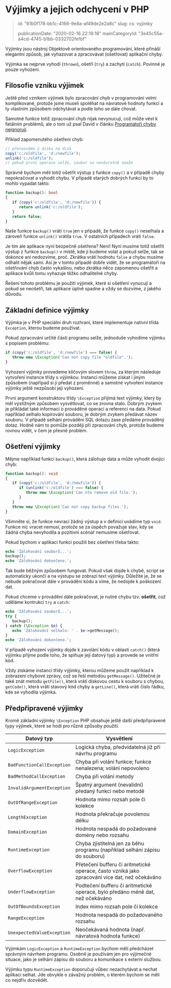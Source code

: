 Výjimky a jejich odchycení v PHP
================================

> id: "61b0f178-bb1c-4166-9e8a-af49de2e2a8c"
> slug:
> 	cs: vyjimky
> 
> publicationDate: "2020-02-16 22:18:18"
> mainCategoryId: "3e45c55a-a4cd-4745-b1bb-0332702fefbf"

Výjimky jsou nástroj Objektově orientovaného programování, které přináší elegantní způsob, jak vyhazovat a zpracovávat (ošetřovat) aplikační chyby.

Výjimka se nejprve vyhodí (`thrown`), ošetří (`try`) a zachytí (`catch`). Povinné je pouze vyhození.

Filosofie vzniku výjimek
-------------------------

Ještě před vznikem výjimek bylo zpracování chyb v programování velmi komplikované, protože jsme museli spoléhat na návratové hodnoty funkcí a ty vlastním způsobem odchytávat a podle toho se dále chovat.

Samotné funkce totiž zpracování chyb nijak nevynucují, což může vést k fatálním problémů, ale o tom už psal David v článku <a href="https://phpfashion.com/programatori-chyby-neignoruji">Programátoři chyby neignorují</a>.

Příklad zapomenutého ošetření chyb:

```php
// přesouváme z disku na disk
copy('c:/oldfile', 'd:/newfile');
unlink('c:/oldfile');
// pokud první operace selže, soubor se nenávratně smaže
```

Správně bychom měli totiž ošetřit výstup z funkce `copy()` a v případě chyby nepokračovat a vyhodit chybu. V případě starých dobrých funkcí by to mohlo vypadat takto:

```php
function backup(): bool
{
   if (copy('c:/oldfile', 'd:/newfile')) {
      return unlink('c:/oldfile');
   }
   return false;
}
```

Naše funkce `backup()` vrátí `true` jen v případě, že funkce `copy()` neselhala a zároveň funkce `unlink()` vrátila `true`. V ostatních případech vrátí `false`.

Je tím ale aplikace nyní bezpečně ošetřena? Není! Nyní musíme totiž ošetřit výstup z funkce `backup()` v místě, kde ji budeme volat a pokud selže, tak se dokonce ani nedozvíme, proč. Zkrátka vrátí hodnotu `false` a chybu musíme odhalit nějak sami. Asi je v tomto případě dobře vidět, že se programátoři na ošetřování chyb často vykašlou, nebo zkrátka něco zapomenou ošetřit a aplikace kvůli tomu vyhazuje těžko odhalitelné chyby.

Řešení tohoto problému je použití výjimek, které si ošetření vynucují a pokud se neošetří, tak aplikace úplně spadne a vždy se dozvíme, z jakého důvodu.

Základní definice výjimky
--------------------------

Výjimka je v PHP speciální druh rozhraní, které implementuje nativní třída `Exception`, kterou budeme používat.

Pokud zpracování určité části programu selže, jednoduše vyhodíme výjimku s popisem problému:

```php
if (copy('c:/oldfile', 'd:/newfile') === false) {
   throw new \Exception('Can not copy file "oldfile".');
}
```

Vyhození výjimky provedeme klíčovým slovem `throw`, za kterým následuje vytvoření instance třídy s výjimkou. Instanci můžeme získat i jiným způsobem (napřípad si ji předat z proměnné) a samotné vytvoření instance výjimky ještě nezpůsobí její vyhození.

První argument konstruktoru třídy `\Exception` přijímá text výjimky, který by měl výstižným způsobem vysvětlovat, co se zrovna stalo. Dobrým zvykem je přikládat také informaci o prováděné operaci a referenci na data. Pokud například selhalo kopírování souboru, je dobrým zvykem předávat název souboru. V případě selhání provádění SQL dotazu zase předáme prováděný dotaz. Hodně nám to pomůže později při zpracování chyb, protože budeme rovnou vidět, v čem je přesně problém.

Ošetření výjimky
-----------------

Mějme například funkci `backup()`, která zálohuje data a může vyhodit dvojici chyb:

```php
function backup(): void
{
   if (copy('c:/oldfile', 'd:/newfile')) {
      if (unlink('c:/oldfile') === false) {
         throw new \Exception('Can nto remove old file.');
      }
   }
   throw new \Exception('Can not copy backup files.');
}
```

Všimněte si, že funkce nevrací žádný výstup a v definici uvádíme typ `void`. Funkce nic vracet nemusí, protože se za úspěch považuje stav, kdy se žádná chyba nevyhodila a pozitivní scénář nemusíme ošetřovat.

Pokud bychom v aplikaci funkci použili bez ošetření třeba takto:

```php
echo 'Zálohování souborů...';
backup();
echo 'Zálohování dokončeno.';
```

Tak bude běžným způsobem fungovat. Pokud však dojde k chybě, script se automaticky ukončí a na výstupu se zobrazí text výjimky. Důležité je, že se nebude pokračovat dále v provádění kódu a víme, že nedojde k poškození dat.

Pokud chceme v provádění dále pokračovat, je nutné chybu tzv. **ošetřit**, což uděláme kontrukcí `try` a `catch`:

```php
echo 'Zálohování souborů...';
try {
   backup();
} catch (\Exception $e) {
   echo 'Zálohování selhalo: ' . $e->getMessage();
}
echo 'Zálohování dokončeno.';
```

V případě vyhození výjimky dojde k zavolání kódu v oblasti `catch()` (která výjimku přijme podle toho, že splňuje její datový typ) a provede se vnitřní kód.

Vždy získáme instanci třídy výjimky, kterou můžeme použít například k zobrazení chybové zprávy, což se řeší metodou `getMessage()`. Užitečné je také znát metodu `getFile()`, která vrátí diskovou cestu k souboru s chybou, `getCode()`, která vrátí stavový kód chyby a `getLine()`, která vrátí číslo řádku, kde se vyhodila výjimka.

Předpřipravené výjimky
------------------------

Kromě základní výjimky `\Exception` PHP obsahuje ještě další předpřipravené typy výjimek, které se hodí pro různé způsoby použití.

| Datový typ | Vysvětlení |
|------------|-----------|
| `LogicException` | Logická chyba, předvídatelná již při návrhu programu |
| `BadFunctionCallException` | Chyba při volání funkce; funkce nenalezena; volání nepovoleno |
| `BadMethodCallException` | Chyba při volání metody |
| `InvalidArgumentException` | Špatný argument (nevalidní) předaný funkci nebo metodě |
| `OutOfRangeException` | Hodnota mimo rozsah pole či kolekce |
| `LengthException` | Hodnota překračuje povolenou délku |
| `DomainException` | Hodnota nespadá do požadované domény nebo rozsahu |
| `RuntimeException` | Chyba zjistitelná jen za běhu programu (například selhání zápisu do souboru) |
| `OverflowException` | Přetečení bufferu či aritmetické operace, často vzniká jako zpracování více dat, než očekáváno |
| `UnderflowException` | Podtečení bufferu či aritmetické operace, bylo předáno méně dat, než očekáváno |
| `OutOfBoundsException` | Index mimo rozsah pole či kolekce |
| `RangeException` | Hodnota nespadá do požadovaného rozsahu |
| `UnexpectedValueException` | Neočekávaná hodnota (např. návratová hodnota funkce) |

Výjimkám `LogicException` a `RuntimeException` bychom měli předcházet správným návrhem programu. Osobně je používám jen pro výjimečné situace, jako je selhání zápisu do souboru a komunikace s externí službou.

Výjimku typu `RuntimeException` doporučuji vůbec nezachytávat a nechat aplikaci selhat. Jde obvykle o závažný problém, o kterém bychom se měli co nejdřív dozvědět.
